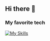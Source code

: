 ## Hi there 👋

### My favorite tech
[![My Skills](https://skillicons.dev/icons?i=html,css,js,webflow,blender,ae,ps,pr)](https://skillicons.dev)
